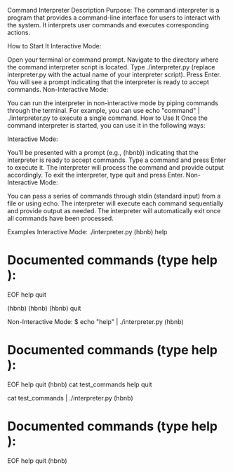 Command Interpreter Description
Purpose: The command interpreter is a program that provides a command-line interface for users to interact with the system. It interprets user commands and executes corresponding actions.

How to Start It
Interactive Mode:

Open your terminal or command prompt.
Navigate to the directory where the command interpreter script is located.
Type ./interpreter.py (replace interpreter.py with the actual name of your interpreter script).
Press Enter.
You will see a prompt indicating that the interpreter is ready to accept commands.
Non-Interactive Mode:

You can run the interpreter in non-interactive mode by piping commands through the terminal.
For example, you can use echo "command" | ./interpreter.py to execute a single command.
How to Use It
Once the command interpreter is started, you can use it in the following ways:

Interactive Mode:

You'll be presented with a prompt (e.g., (hbnb)) indicating that the interpreter is ready to accept commands.
Type a command and press Enter to execute it.
The interpreter will process the command and provide output accordingly.
To exit the interpreter, type quit and press Enter.
Non-Interactive Mode:

You can pass a series of commands through stdin (standard input) from a file or using echo.
The interpreter will execute each command sequentially and provide output as needed.
The interpreter will automatically exit once all commands have been processed.

Examples
Interactive Mode:
./interpreter.py
(hbnb) help

Documented commands (type help <topic>):
========================================
EOF  help  quit

(hbnb)
(hbnb)
(hbnb) quit


Non-Interactive Mode:
$ echo "help" | ./interpreter.py
(hbnb)

Documented commands (type help <topic>):
========================================
EOF  help  quit
(hbnb) 
cat test_commands
help
quit

cat test_commands | ./interpreter.py
(hbnb)

Documented commands (type help <topic>):
========================================
EOF  help  quit
(hbnb)
